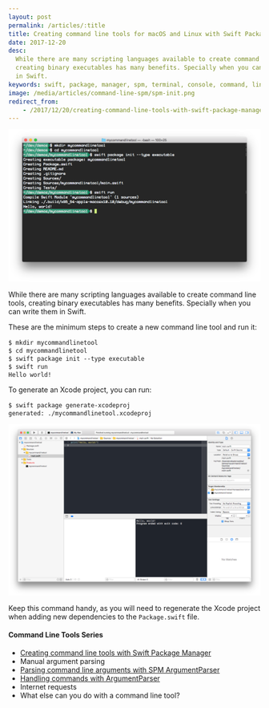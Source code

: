 ```yaml
---
layout: post
permalink: /articles/:title
title: Creating command line tools for macOS and Linux with Swift Package Manager
date: 2017-12-20
desc:
  While there are many scripting languages available to create command line tools,
  creating binary executables has many benefits. Specially when you can write them
  in Swift.
keywords: swift, package, manager, spm, terminal, console, command, line, macOS, OSX, Linux
image: /media/articles/command-line-spm/spm-init.png
redirect_from:
    - /2017/12/20/creating-command-line-tools-with-swift-package-manager.html
---
```


![Creating a new executable](/media/articles/command-line-spm/spm-init.png)

While there are many scripting languages available to create command line tools,
creating binary executables has many benefits. Specially when you can write them
in Swift.

These are the minimum steps to create a new command line tool and run it:

```
$ mkdir mycommandlinetool
$ cd mycommandlinetool
$ swift package init --type executable
$ swift run
Hello world!
```

To generate an Xcode project, you can run:

```
$ swift package generate-xcodeproj
generated: ./mycommandlinetool.xcodeproj
```

![Running the project on Xcode](/media/articles/command-line-spm/xcode.png)


Keep this command handy, as you will need to regenerate the Xcode project
when adding new dependencies to the `Package.swift` file.


#### Command Line Tools Series

- [Creating command line tools with Swift Package Manager](/articles/creating-command-line-tools-with-swift-package-manager)
- Manual argument parsing
- [Parsing command line arguments with SPM ArgumentParser](/articles/parsing-command-line-arguments-with-swift-package-manager-argument-parser)
- [Handling commands with ArgumentParser](/articles/handling-commands-with-swift-package-manager)
- Internet requests
- What else can you do with a command line tool?
